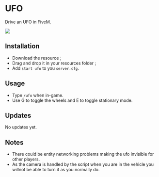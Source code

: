 # UFO
Drive an UFO in FiveM.

<img src=https://imgur.com/IZ3IL5o.png>

## Installation
* Download the resource ;
* Drag and drop it in your resources folder ;
* Add ```start ufo``` to you ```server.cfg```.

## Usage
* Type ```/ufo``` when in-game.
* Use G to toggle the wheels and E to toggle stationary mode.

## Updates
No updates yet.

## Notes
* There could be entity networking problems making the ufo invisible for other players.
* As the camera is handled by the script when you are in the vehicle you willnot be able to turn it as you normally do.
